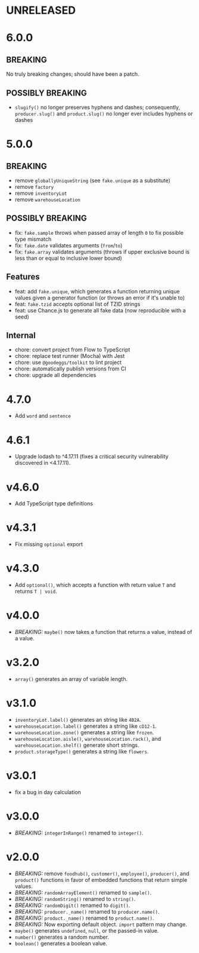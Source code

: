 # UNRELEASED

# 6.0.0

## BREAKING

No truly breaking changes; should have been a patch.

## POSSIBLY BREAKING

- `slugify()` no longer preserves hyphens and dashes; consequently,
  `producer.slug()` and `product.slug()` no longer ever includes hyphens or
  dashes

# 5.0.0

## BREAKING

- remove `globallyUniqueString` (see `fake.unique` as a substitute)
- remove `factory`
- remove `inventoryLot`
- remove `warehouseLocation`

## POSSIBLY BREAKING

- fix: `fake.sample` throws when passed array of length `0` to fix possible type mismatch
- fix: `fake.date` validates arguments (`from`/`to`)
- fix: `fake.array` validates arguments (throws if upper exclusive bound is less than or equal to inclusive lower bound)

## Features

- feat: add `fake.unique`, which generates a function returning unique values given a generator
  function (or throws an error if it's unable to)
- feat: `fake.tzid` accepts optional list of TZID strings
- feat: use Chance.js to generate all fake data (now reproducible with a seed)

## Internal

- chore: convert project from Flow to TypeScript
- chore: replace test runner (Mocha) with Jest
- chore: use `@goodeggs/toolkit` to lint project
- chore: automatically publish versions from CI
- chore: upgrade all dependencies

# 4.7.0

* Add `word` and `sentence`

# 4.6.1

* Upgrade lodash to ^4.17.11 (fixes a critical security vulnerability discovered in <4.17.11).

# v4.6.0

* Add TypeScript type definitions

# v4.3.1

* Fix missing `optional` export

# v4.3.0

* Add `optional()`, which accepts a function with return value `T` and returns `T | void`.

# v4.0.0

* *BREAKING:* `maybe()` now takes a function that returns a value, instead of a value.

# v3.2.0

* `array()` generates an array of variable length.

# v3.1.0

* `inventoryLot.label()` generates an string like `4B2A`.
* `warehouseLocation.label()` generates a string like `cD12-1`.
* `warehouseLocation.zone()` generates a string like `frozen`.
* `warehouseLocation.aisle()`, `warehouseLocation.rack()`, and `warehouseLocation.shelf()` generate short strings.
* `product.storageType()` generates a string like `flowers`.

# v3.0.1

* fix a bug in day calculation

# v3.0.0

* *BREAKING:* `integerInRange()` renamed to `integer()`.

# v2.0.0

* *BREAKING:* remove `foodhub()`, `customer()`, `employee()`, `producer()`, and `product()` functions in favor of embedded functions that return simple values.
* *BREAKING:* `randomArrayElement()` renamed to `sample()`.
* *BREAKING:* `randomString()` renamed to `string()`.
* *BREAKING:* `randomDigit()` renamed to `digit()`.
* *BREAKING:* `producer._name()` renamed to `producer.name()`.
* *BREAKING:* `product._name()` renamed to `product.name()`.
* *BREAKING:* Now exporting default object. `import` pattern may change.
* `maybe()` generates `undefined`, `null`, or the passed-in value.
* `number()` generates a random number.
* `boolean()` generates a boolean value.
